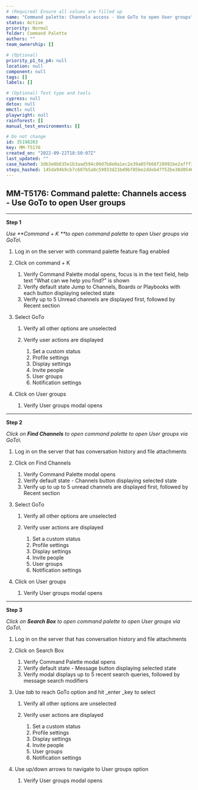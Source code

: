 ```yaml
---
# (Required) Ensure all values are filled up
name: "Command palette: Channels access - Use GoTo to open User groups"
status: Active
priority: Normal
folder: Command Palette 
authors: ""
team_ownership: []

# (Optional)
priority_p1_to_p4: null
location: null
component: null
tags: []
labels: []

# (Optional) Test type and tools
cypress: null
detox: null
mmctl: null
playwright: null
rainforest: []
manual_test_environments: []

# Do not change
id: 35198203
key: MM-T5176
created_on: "2022-09-22T18:50:07Z"
last_updated: ""
case_hashed: 3db3e0b635e1b3aad594c09d7b8e0a1ec2e39a05f666f28991be2afff392d7c7707adf77b36a5e88b3c4a08f6ad227ec
steps_hashed: 145da94b9cb7c607b5a8c59933d21bd9bf85be2ddeb47f52be38d0546223f1cb95f1667ca014cf3ad4f07f4d0e2851fe
---
```


<!-- (Auto-generated) Based on frontmatter's "key" and "name" -->

## MM-T5176: Command palette: Channels access - Use GoTo to open User groups

---

**Step 1**

_Use \*\*Command + K \*\*to open command palette to open User groups via GoTo_\\

1. Log in on the server with command palette feature flag enabled

2. Click on command + K

   1. Verify Command Palette modal opens, focus is in the text field, help text "What can we help you find?" is shown
   2. Verify default state Jump to Channels, Boards or Playbooks with each button displaying selected state
   3. Verify up to 5 Unread channels are displayed first, followed by Recent section

3. Select GoTo

   1. Verify all other options are unselected 

   2. Verify user actions are displayed 

      1. Set a custom status
      2. Profile settings
      3. Display settings
      4. Invite people
      5. User groups
      6. Notification settings

4. Click on User groups

   1. Verify User groups modal opens

---

**Step 2**

_Click on **Find Channels** _to open command palette to open User groups via GoTo__\\

1. Log in on the server that has conversation history and file attachments

2. Click on Find Channels 

   1. Verify Command Palette modal opens
   2. Verify default state - Channels button displaying selected state
   3. Verify up to up to 5 unread channels are displayed first, followed by Recent section

3. Select GoTo

   1. Verify all other options are unselected 

   2. Verify user actions are displayed 

      1. Set a custom status
      2. Profile settings
      3. Display settings
      4. Invite people
      5. User groups
      6. Notification settings

4. Click on User groups

   1. Verify User groups modal opens

---

**Step 3**

_Click on **Search Box** to open command palette to open User groups via GoTo_\\

1. Log in on the server that has conversation history and file attachments 

2. Click on Search Box 

   1. Verify Command Palette modal opens
   2. Verify default state - Message button displaying selected state
   3. Verify modal displays up to 5 recent search queries, followed by message search modifiers

3. Use _tab_ to reach GoTo option and hit \_enter \_key to select 

   1. Verify all other options are unselected 

   2. Verify user actions are displayed 

      1. Set a custom status
      2. Profile settings
      3. Display settings
      4. Invite people
      5. User groups
      6. Notification settings

4. Use up/down arrows to navigate to User groups option 

   1. Verify User groups modal opens
